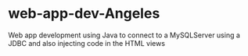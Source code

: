 # web-app-dev-Angeles
Web app development using Java to connect to a MySQLServer using a JDBC and also injecting code in the HTML views

